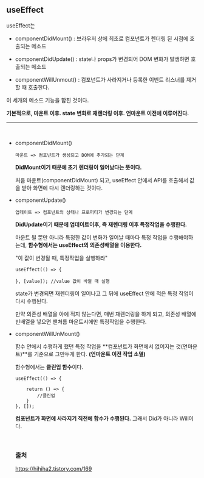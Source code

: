 ## useEffect

useEffect는

- componentDidMount() : 브라우저 상에 최초로 컴포넌트가 렌더링 된 시점에 호출되는 메소드

- componentDidUpdate() : state나 props가 변경되어 DOM 변화가 발생하면 호출되는 메소드

- componentWillUnmout() : 컴포넌트가 사라지거나 등록한 이벤트 리스너를 제거할 때 호출한다.

이 세개의 메소드 기능을 합친 것이다.

**기본적으로, 마운트 이후. state 변화로 재렌더링 이후. 언마운트 이전에 이루어진다.**

---

<br />

- componentDidMount()

  `마운트 => 컴포넌트가 생성되고 DOM에 추가되는 단계`

  **DidMount이기 때문에 초기 렌더링이 일어났다는 뜻이다.**

  처음 마운트(componentDidMount) 되고, useEffect 안에서 API를 호출해서 값을 받아 화면에 다시 렌더링하는 것이다.

- componentUpdate()

  `업데이트 => 컴포넌트의 상태나 프로퍼티가 변경되는 단계`

  **DidUpdate이기 때문에 업데이트이후, 즉 재렌더링 이후 특정작업을 수행한다.**

  마운트 될 뿐만 아니라 특정한 값이 변화가 일어날 때마다 특정 작업을 수행해야하는데, **함수형에서는 useEffect의 의존성배열을 이용한다.**

  "이 값이 변경될 때, 특정작업을 실행하라"

  ```
  useEffect(() => {

  }, [value]); //value 값이 바뀔 때 실행
  ```

  state가 변경되면 재렌더링이 일어나고 그 뒤에 useEffect 안에 적은 특정 작업이 다시 수행된다.

  만약 의존성 배열을 아예 적지 않는다면, 매번 재렌더링을 하게 되고, 의존성 배열에 빈배열을 넣으면 맨처름 마운트시에만 특정작업을 수행한다.

- componentWillUnMount()

  함수 안에서 수행하게 했던 특정 작업을 **컴포넌트가 화면에서 없어지는 것(언마운트)**를 기준으로 그만두게 한다.
  **(언마운트 이전 작업 소멸)**

  함수형에서는 **클린업 함수**이다.

  ```
  useEffect(() => {

      return () => {
          //클린업
      }
  }, []);
  ```

  **컴포넌트가 화면에 사라지기 직전에 함수가 수행된다.** 그래서 Did가 아니라 Will이다.

    <br />

  ### 출처

  https://hihiha2.tistory.com/169
